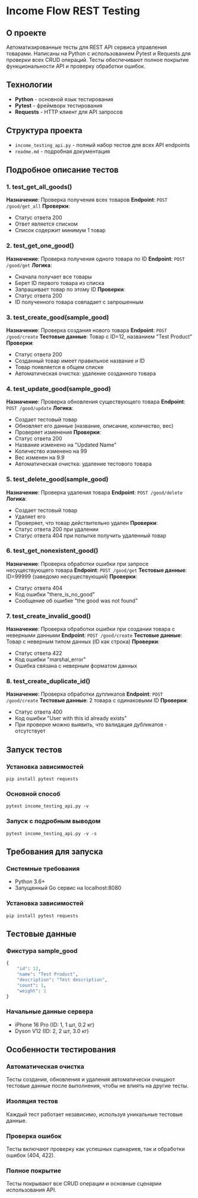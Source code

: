 # Income Flow REST Testing

## О проекте
Автоматизированные тесты для REST API сервиса управления товарами. Написаны на Python с использованием Pytest и Requests для проверки всех CRUD операций. Тесты обеспечивают полное покрытие функциональности API и проверку обработки ошибок.

## Технологии
- **Python** - основной язык тестирования
- **Pytest** - фреймворк тестирования
- **Requests** - HTTP клиент для API запросов

## Структура проекта
- `income_testing_api.py` - полный набор тестов для всех API endpoints
- `readme.md` - подробная документация

## Подробное описание тестов

### 1. test_get_all_goods()
**Назначение**: Проверка получения всех товаров
**Endpoint**: `POST /good/get_all`
**Проверки**:
- Статус ответа 200
- Ответ является списком
- Список содержит минимум 1 товар

### 2. test_get_one_good()
**Назначение**: Проверка получения одного товара по ID
**Endpoint**: `POST /good/get`
**Логика**:
- Сначала получает все товары
- Берет ID первого товара из списка
- Запрашивает товар по этому ID
**Проверки**:
- Статус ответа 200
- ID полученного товара совпадает с запрошенным

### 3. test_create_good(sample_good)
**Назначение**: Проверка создания нового товара
**Endpoint**: `POST /good/create`
**Тестовые данные**: Товар с ID=12, названием "Test Product"
**Проверки**:
- Статус ответа 200
- Созданный товар имеет правильное название и ID
- Товар появляется в общем списке
- Автоматическая очистка: удаление созданного товара

### 4. test_update_good(sample_good)
**Назначение**: Проверка обновления существующего товара
**Endpoint**: `POST /good/update`
**Логика**:
- Создает тестовый товар
- Обновляет его данные (название, описание, количество, вес)
- Проверяет изменения
**Проверки**:
- Статус ответа 200
- Название изменено на "Updated Name"
- Количество изменено на 99
- Вес изменен на 9.9
- Автоматическая очистка: удаление тестового товара

### 5. test_delete_good(sample_good)
**Назначение**: Проверка удаления товара
**Endpoint**: `POST /good/delete`
**Логика**:
- Создает тестовый товар
- Удаляет его
- Проверяет, что товар действительно удален
**Проверки**:
- Статус ответа 200 при удалении
- Статус ответа 404 при попытке получить удаленный товар

### 6. test_get_nonexistent_good()
**Назначение**: Проверка обработки ошибки при запросе несуществующего товара
**Endpoint**: `POST /good/get`
**Тестовые данные**: ID=99999 (заведомо несуществующий)
**Проверки**:
- Статус ответа 404
- Код ошибки "there_is_no_good"
- Сообщение об ошибке "the good was not found"

### 7. test_create_invalid_good()
**Назначение**: Проверка обработки ошибки при создании товара с неверными данными
**Endpoint**: `POST /good/create`
**Тестовые данные**: Товар с неверным типом данных (ID как строка)
**Проверки**:
- Статус ответа 422
- Код ошибки "marshal_error"
- Ошибка связана с неверным форматом данных

### 8. test_create_duplicate_id()
**Назначение**: Проверка обработки дупликатов 
**Endpoint**: `POST /good/create`
**Тестовые данные**: 2 товара с одинаковыми ID
**Проверки**:
- Статус ответа 400
- Код ошибки "User with this id already exists"
- При проверке можно выявить, что валидация дубликатов - отсутствует

## Запуск тестов

### Установка зависимостей
```
pip install pytest requests
```

### Основной способ
```
pytest income_testing_api.py -v
```

### Запуск с подробным выводом
```
pytest income_testing_api.py -v -s
```

## Требования для запуска

### Системные требования
- Python 3.6+
- Запущенный Go сервис на localhost:8080

### Установка зависимостей
```
pip install pytest requests
```

## Тестовые данные

### Фикстура sample_good
```python
{
    "id": 12,
    "name": "Test Product",
    "description": "Test description", 
    "count": 1,
    "weight": 1
}
```

### Начальные данные сервера
- iPhone 16 Pro (ID: 1, 1 шт, 0.2 кг)
- Dyson V12 (ID: 2, 2 шт, 3.0 кг)

## Особенности тестирования

### Автоматическая очистка
Тесты создания, обновления и удаления автоматически очищают тестовые данные после выполнения, чтобы не влиять на другие тесты.

### Изоляция тестов
Каждый тест работает независимо, используя уникальные тестовые данные.

### Проверка ошибок
Тесты включают проверку как успешных сценариев, так и обработки ошибок (404, 422).

### Полное покрытие
Тесты покрывают все CRUD операции и основные сценарии использования API.
